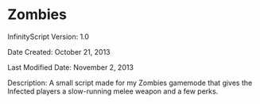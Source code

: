 # Zombies

InfinityScript Version: 1.0

Date Created: October 21, 2013

Last Modified Date: November 2, 2013

Description:
A small script made for my Zombies gamemode that gives the Infected players a slow-running melee weapon and a few perks.
